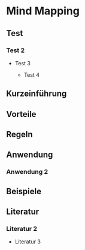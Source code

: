 # Mind Mapping


## Test

### Test 2

- Test 3

	- Test 4

## Kurzeinführung

## Vorteile

## Regeln

## Anwendung

### Anwendung 2

## Beispiele

## Literatur

### Literatur 2

- Literatur 3

